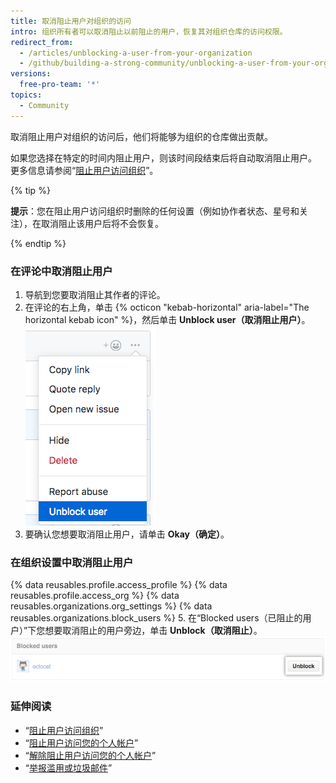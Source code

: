 ```yaml
---
title: 取消阻止用户对组织的访问
intro: 组织所有者可以取消阻止以前阻止的用户，恢复其对组织仓库的访问权限。
redirect_from:
  - /articles/unblocking-a-user-from-your-organization
  - /github/building-a-strong-community/unblocking-a-user-from-your-organization
versions:
  free-pro-team: '*'
topics:
  - Community
---
```


取消阻止用户对组织的访问后，他们将能够为组织的仓库做出贡献。

如果您选择在特定的时间内阻止用户，则该时间段结束后将自动取消阻止用户。 更多信息请参阅“[阻止用户访问组织](/articles/blocking-a-user-from-your-organization)”。

{% tip %}

**提示**：您在阻止用户访问组织时删除的任何设置（例如协作者状态、星号和关注），在取消阻止该用户后将不会恢复。

{% endtip %}

### 在评论中取消阻止用户

1. 导航到您要取消阻止其作者的评论。
2. 在评论的右上角，单击 {% octicon "kebab-horizontal" aria-label="The horizontal kebab icon" %}，然后单击 **Unblock user（取消阻止用户）**。 ![显示取消阻止用户选项的水平烤肉串图标和评论审核菜单](/assets/images/help/repository/comment-menu-unblock-user.png)
3. 要确认您想要取消阻止用户，请单击 **Okay（确定）**。

### 在组织设置中取消阻止用户

{% data reusables.profile.access_profile %}
{% data reusables.profile.access_org %}
{% data reusables.organizations.org_settings %}
{% data reusables.organizations.block_users %}
5. 在“Blocked users（已阻止的用户）”下您想要取消阻止的用户旁边，单击 **Unblock（取消阻止）**。 ![取消阻止用户按钮](/assets/images/help/organizations/org-unblock-user-button.png)

### 延伸阅读

- “[阻止用户访问组织](/communities/maintaining-your-safety-on-github/blocking-a-user-from-your-organization)”
- “[阻止用户访问您的个人帐户](/communities/maintaining-your-safety-on-github/blocking-a-user-from-your-personal-account)”
- “[解除阻止用户访问您的个人帐户](/communities/maintaining-your-safety-on-github/unblocking-a-user-from-your-personal-account)”
- “[举报滥用或垃圾邮件](/communities/maintaining-your-safety-on-github/reporting-abuse-or-spam)”
